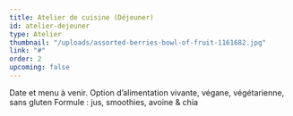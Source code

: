 ```yaml
---
title: Atelier de cuisine (Déjeuner)
id: atelier-dejeuner
type: Atelier
thumbnail: "/uploads/assorted-berries-bowl-of-fruit-1161682.jpg"
link: "#"
order: 2
upcoming: false
---
```


Date et menu à venir. Option d’alimentation vivante, végane, végétarienne, sans gluten Formule : jus, smoothies, avoine & chia
